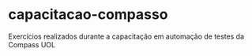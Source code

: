 # capacitacao-compasso
Exercícios realizados durante a capacitação em automação de testes da Compass UOL
